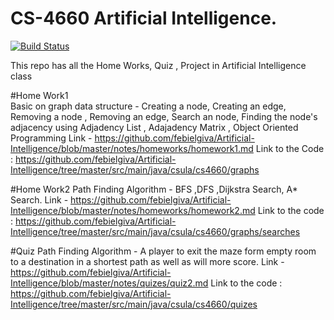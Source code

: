 # CS-4660 Artificial Intelligence.

[![Build Status](https://travis-ci.org/csula/cs4660-fall-2016.svg?branch=master)](https://travis-ci.org/csula/cs4660-fall-2016)





This repo has all the Home Works, Quiz , Project in Artificial Intelligence class


#Home Work1  
Basic on graph data structure - Creating a node, Creating an edge, Removing a node , Removing an edge, Search an node,  Finding the node's adjacency  using Adjadency List , Adajadency Matrix , Object Oriented Programming
Link - https://github.com/febielgiva/Artificial-Intelligence/blob/master/notes/homeworks/homework1.md
Link to the Code :  https://github.com/febielgiva/Artificial-Intelligence/tree/master/src/main/java/csula/cs4660/graphs



#Home Work2
Path Finding Algorithm - BFS ,DFS ,Dijkstra Search, A* Search.
Link - https://github.com/febielgiva/Artificial-Intelligence/blob/master/notes/homeworks/homework2.md
Link to the code : https://github.com/febielgiva/Artificial-Intelligence/tree/master/src/main/java/csula/cs4660/graphs/searches




#Quiz
Path Finding Algorithm  - A player to exit the maze form empty room to a destination in a shortest path as well as will more score.
Link - https://github.com/febielgiva/Artificial-Intelligence/blob/master/notes/quizes/quiz2.md
Link to the code : https://github.com/febielgiva/Artificial-Intelligence/tree/master/src/main/java/csula/cs4660/quizes
                                    
